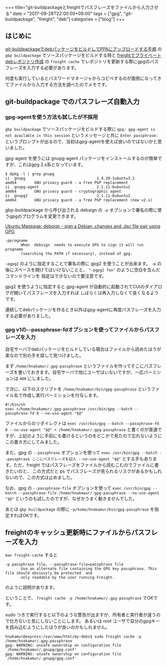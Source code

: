 +++
title="git-buildpackageとfreightでパスフレーズをファイルから入力させる"
date = "2017-08-28T22:00:00+09:00"
tags = ["gpg", "git-buildpackage", "freight", "deb"]
categories = ["blog"]
+++


## はじめに

[git-buildpackageでdebパッケージをビルドしてPPAにアップロードする手順](https://hnakamur.github.io/blog/2017/07/05/how-to-build-deb-with-git-buildpackage/)
の `gbp buildpackage` でソースパッケージをビルドする時と
[freightでプライベートdebレポジトリ作成](https://hnakamur.github.io/blog/2017/08/05/create-private-deb-repository-with-freight/)
の `freight cache` でレポジトリを更新する際にgpgのパスフレーズを入力する必要があります。

何度も実行しているとパスワードマネージャからコピペするのが面倒になってきてファイルから入力する方法を調べたのでメモです。

## git-buildpackage でのパスフレーズ自動入力

### gpg-agentを使う方法も試したが不採用

`gbp buildpackage` でソースパッケージをビルドする際に
`gpg: gpg-agent is not available in this session` というメッセージと共に
`Enter passphrase:` というプロンプトが出るので、当初はgpg-agentを使えば良いのではないかと思いました。

gpg-agent を使うには gnupg-agent パッケージをインストールするのが簡単ですが、これはgpg 2.x系となっています。

```console
$ dpkg -l | grep gnupg
ii  gnupg                                1.4.20-1ubuntu3.1                          amd64        GNU privacy guard - a free PGP replacement
ii  gnupg-agent                          2.1.11-6ubuntu2                            amd64        GNU privacy guard - cryptographic agent
ii  gnupg2                               2.1.11-6ubuntu2                            amd64        GNU privacy guard - a free PGP replacement (new v2.x)
```

gbp-buildpackage から呼び出される debsign の `-p` オプションで署名の際に使うgpgのプログラムを変更できます。

[Ubuntu Manpage: debsign - sign a Debian .changes and .dsc file pair using GPG](http://manpages.ubuntu.com/manpages/xenial/en/man1/debsign.1.html)

```text
-pprogname
       When  debsign  needs to execute GPG to sign it will run progname
       (searching the PATH if necessary), instead of gpg.
```

`-pgpg2` のように指定することで署名の際に gpg2 を使うことが出来ます。
`-p` の後にスペースを開けてはいけないことと、 `"-pgpg2 foo"` のように空白を含んだコマンドラインを
指定はできないので要注意です。

gpg2 を使うように指定すると gpg-agent が自動的に起動されてCUIのダイアログが開いてパスフレーズを入力すれば
しばらくは再入力しなくて良くなるようです。

連続してdebパッケージを作るとき以外はgpg-agentに再度パスフレーズを入力する必要がありました。

### gpg v1の--passphrase-fdオプションを使ってファイルからパスフレーズを入力

自宅サーバでdebパッケージをビルドしている場合はファイルから読めたほうが楽なので別の手を探して見つけました。

まず `/home/hnakamur/.gpg-passphrase` というファイルを作ってそこにパスフレーズを書いておきます。自宅サーバで他にユーザはいないですが、一応パーミションは `400` にしました。

で次に、以下のスクリプトを `/home/hnakamur/bin/gpg-passphrase` というファイル名で作成し実行パーミションを付与します。

```text
#!/bin/sh
exec </home/hnakamur/.gpg-passphrase /usr/bin/gpg --batch --passphrase-fd 0 --no-use-agent "$@"
```

ファイルからのリダイレクトは
`exec /usr/bin/gpg --batch --passphrase-fd 0 --no-use-agent "$@" < /home/hnakamur/.gpg-passphrase`
と書くのが普通ですが、上記のように手前にも書けるというのをどこかで見たので忘れないようにこの書き方にしてみました。

また、gpg の `--passphrase` オプションを使って
`exec /usr/bin/gpg --batch --passphrase ここにパスフレーズを記入 --no-use-agent "$@"`
とする手もあります。ただ、freight ではパスフレーズをファイルから読むこむのでファイルに書きたいのと、
この方式だと ps でパスフレーズが見られるリスクがあるかもしれないので、この方式は止めました。

なお、gpg の `--passphrase-file` オプションを使って
`exec /usr/bin/gpg --batch --passphrase-file /home/hnakmaur/.gpg-passphrase --no-use-agent "$@"`
というのも試したのですが、なぜかうまく動きませんでした。

あとは `gbp buildpackage` の際に `-p/home/hnakamur/bin/gpg-passphrase` を指定すればOKです。

## freightのキャッシュ更新時にファイルからパスフレーズを入力

`man freight-cache` すると

```text
-p passphrase file, --passphrase-file=passphrase file
       Use an alternate file containing the GPG key passphrase. This file should obviously be protected  and
       only readable by the user running Freight.
```

のように説明があります。

ということで、 `freight cache -p /home/hnakamur/.gpg-passphrase` でOKです。

sudo つきで実行すると以下のような警告が出ますが、所有者と実行者が違うので仕方ないと気にしないことにします。
あるいは root ユーザで自分のgpgキーを読み込むようにしたほうが良いのかもしれません。

```console
hnakamur@express:/var/www/html/my-debs$ sudo freight cache -p /home/hnakamur/.gpg-passphrase
gpg: WARNING: unsafe ownership on configuration file `/home/hnakamur/.gnupg/gpg.conf'
gpg: WARNING: unsafe ownership on configuration file `/home/hnakamur/.gnupg/gpg.conf'
